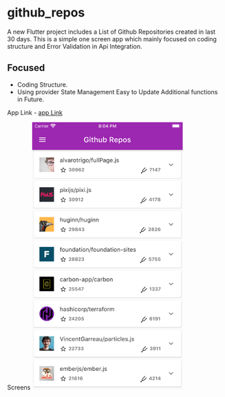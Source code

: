 # github_repos

A new Flutter project includes a List of Github Repositories created in last 30 days. This is a simple one screen app which mainly focused on coding structure and Error Validation in Api Integration. 

## Focused

 - Coding Structure.
 - Using provider State Management Easy to Update Additional functions in Future.
 
 App Link - [app Link](https://github.com/Navarasan08/Github-Repository-App/tree/master/assets/app-armeabi-v7a-release.apk)
 
 Screens
  <img src="https://github.com/Navarasan08/Github-Repository-App/blob/master/assets/Simulator%20Screen%20Shot%20-%20iPhone%208%20Plus%20-%202020-10-24%20at%2020.04.27.png" width="350" alt="Image">


